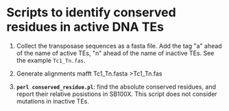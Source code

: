 # Scripts to identify conserved residues in active DNA TEs

1. Collect the transposase sequences as a fasta file. Add the tag "a" ahead of the name of active TEs, "n" ahead of the name of inactive TEs. See the example `Tc1_Tn.fas`.
   
2. Generate alignments
   mafft Tc1_Tn.fasta >Tc1_Tn.fas

3. **`perl conserved_residue.pl`**: find the absolute conserved residues, and report their relative posistions in SB100X. This script does not consider mutations in inactive TEs.

